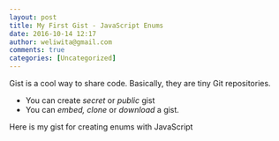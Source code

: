 ```yaml
---
layout: post
title: My First Gist - JavaScript Enums
date: 2016-10-14 12:17
author: weliwita@gmail.com
comments: true
categories: [Uncategorized]
---
```

Gist is a cool way to share code. Basically, they are tiny Git repositories.
<ul style="padding-left: 30px;">
 	<li>You can create <em>secret</em> or <em>public</em> gist</li>
 	<li>You can <em>embed,</em> <em>clone</em> or <em>download</em> a gist.</li>
</ul>
Here is my gist for creating enums with JavaScript

<script src="https://gist.github.com/weliwita/30431218e819e34f45b3e8480171b6a5.js"></script>
